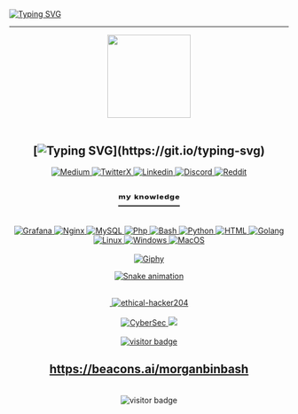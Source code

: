 <h2></h2>

[![Typing SVG](https://readme-typing-svg.demolab.com?font=Fira+Code&pause=1000&color=A13CF7FE&random=false&width=435&lines=Emphasis+on+cybersecurity;highlighted+in+several+tests;cyber+threat+management;Bounty+Hunter;pentester+and+ethical+hacker)](https://git.io/typing-svg)

<hr>
<div align="center">
  <img height="150" src="https://media.tenor.com/dHk-LfzHrtwAAAAi/linux-computer.gif"  />
</div>

<div align="center">
  <br/>

## [![Typing SVG](https://readme-typing-svg.demolab.com?font=Fira+Code&size=18&pause=1000&color=ECF4F7FE&random=false&width=435&lines=...............;Connect+with+me;Welcome!;...............)](https://git.io/typing-svg)
<div align="center">
   <a href="https://medium.com/@morganbinbash" target="_blank">
  <img src="https://github.com/washingtonP1974/washingtonP1974/assets/55928887/daebcf23-5c1b-4617-ac64-5df6499f92ec" alt="Medium">
</a>
  <a href="https://twitter.com/morganbinbash" target="_blank">
  <img src="https://github.com/washingtonP1974/washingtonP1974/assets/55928887/00d62ae1-e232-407f-b9b3-5da311616bbd" alt="TwitterX">
</a>
<a href="https://www.linkedin.com/in/washington8p/" target="_blank">
  <img src="https://github.com/washingtonP1974/washingtonP1974/assets/55928887/ea0caf76-dbef-4403-ad51-755459e1c353" alt="Linkedin">
</a>
<a href="https://discord.com/channels/965763142770634782/1062873067652665405" target="_blank">
  <img src="https://github.com/washingtonP1974/washingtonP1974/assets/55928887/906bf7a7-52bb-4005-8db9-cd807ae3d6e0" alt="Discord">
</a>
<a href="https://www.reddit.com/user/m0rg4" target="_blank">
  <img src="https://github.com/washingtonP1974/washingtonP1974/assets/55928887/8b4c9314-f8f6-4d5f-a680-41377d8976a8)" alt="Reddit">
</div>

## ᵐʸ ᵏⁿᵒʷˡᵉᵈᵍᵉ

<div align="center">
  <br/>
  <img src="https://img.icons8.com/color/48/000000/grafana.png" alt="Grafana">
  <img src="https://img.icons8.com/color/48/000000/nginx.png" alt="Nginx">
  <img src="https://img.icons8.com/color/48/000000/mysql.png" alt="MySQL">
  <img src="https://img.icons8.com/color/48/000000/php.png" alt="Php">
  <img src="https://img.icons8.com/color/48/000000/bash.png" alt="Bash">
  <img src="https://img.icons8.com/color/48/000000/python.png" alt="Python">
  <img src="https://img.icons8.com/color/48/000000/html-5.png" alt="HTML">
  <img src="https://img.icons8.com/color/48/000000/golang.png" alt="Golang">
  <img src="https://img.icons8.com/color/48/000000/linux--v1.png" alt="Linux">
  <img src="https://img.icons8.com/color/48/000000/windows-logo.png" alt="Windows">
  <img src="https://img.icons8.com/color/48/000000/mac-os.png" alt="MacOS">
</div>

<div align="center">
  <br/>
  <img src="https://media.giphy.com/media/v1.Y2lkPTc5MGI3NjExaW80bjRpaTZ6emhjcXNyN3oycjMxanB4Z2Uxc21vYjM0emo3Y3oxcyZlcD12MV9pbnRlcm5hbF9naWZfYnlfaWQmY3Q9Zw/wl4qpVTu3se15zv6iq/giphy.gif" alt="Giphy">
</div>

![Snake animation](https://github.com/LuigiGF/LuigiGF/blob/output/github-contribution-grid-snake.svg)

<div align="center">
<br/>
  <img src="https://github.com/washingtonP1974/Certificates/blob/main/cyber-threat-204management.png" alt=""management>
  <img src="https://github.com/washingtonP1974/Certificates/blob/main/ethical-hacker204.png" alt="ethical-hacker204">
</div>

<div align="center">
<br/>
  <img src="https://github.com/washingtonP1974/washingtonP1974/assets/55928887/d7faebc1-af60-49d0-92af-8606760d3664" alt="CyberSec">
  <img src="https://github.com/washingtonP1974/washingtonP1974/assets/55928887/338f9bbc-6b50-4bd1-aede-594465602561"
</div>

<div align="center">
<br/>
   <img src="https://github.com/washingtonP1974/Certificates/blob/main/m190.png" alt="visitor badge"/>
</div>

## https://beacons.ai/morganbinbash

<div align="center">
<br/>
  <img src="https://visitor-badge.laobi.icu/badge?page_id=github.com/washingtonP1974.README.md" alt="visitor badge"/>
</div>
